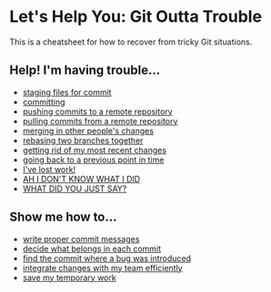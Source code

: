 # Let's Help You: Git Outta Trouble

This is a cheatsheet for how to recover from tricky Git situations.

## Help! I'm having trouble...

- [staging files for commit](doc/staging.md)
- [committing](doc/committing.md)
- [pushing commits to a remote repository](doc/pushing.md)
- [pulling commits from a remote repository](doc/pulling.md)
- [merging in other people's changes](doc/merging.md)
- [rebasing two branches together](doc/rebasing.md)
- [getting rid of my most recent changes](doc/checkout.md)
- [going back to a previous point in time](doc/reset.md)
- [I've lost work!](doc/lost_work.md)
- [AH I DON'T KNOW WHAT I DID](doc/unknown.md)
- [WHAT DID YOU JUST SAY?](doc/huh.md)

## Show me how to...

- [write proper commit messages](http://tbaggery.com/2008/04/19/a-note-about-git-commit-messages.html)
- [decide what belongs in each commit]()
- [find the commit where a bug was introduced]()
- [integrate changes with my team efficiently]()
- [save my temporary work]()
